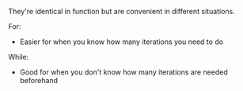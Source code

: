 They're identical in function but are convenient in different situations.

For:
- Easier for when you know how many iterations you need to do

While:
- Good for when you don't know how many iterations are needed beforehand